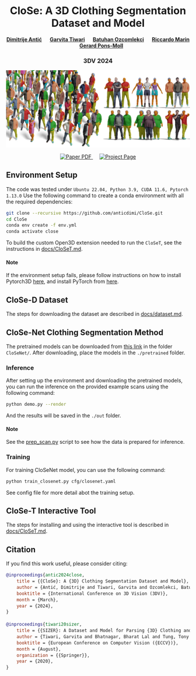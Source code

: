 <!-- HEADER -->

<p align="center">
    <h1 align="center">CloSe: A 3D Clothing Segmentation Dataset and Model</h1>
    <!-- authors -->
    <p align="center">
        <a href="https://anticdimi.github.io/"><b>Dimitrije Antić</b></a>
         
        <a href="https://virtualhumans.mpi-inf.mpg.de/people/Tiwari.html"><b>Garvita Tiwari</b></a>
         
        <a href=""><b>Batuhan Ozcomlekci</b></a>
         
        <a href="https://riccardomarin.github.io/"><b>Riccardo Marin</b></a>
         
        <a href="https://virtualhumans.mpi-inf.mpg.de/people/pons-moll.html"><b>Gerard Pons-Moll</b></a>
    </p>
    <!-- conference -->
    <h3 align="center">3DV 2024</h3>
    <!-- teaser -->
    <p align="center">
        <img src="assets/git/teaser_blur.png" alt="Project Teaser" width="600px">
    </p>
    <!-- badges -->
    <p align="center">
        <a href="https://arxiv.org/abs/2401.12051">
            <img src="https://img.shields.io/badge/arXiv-2306.00777-b31b1b.svg?style=for-the-badge" alt="Paper PDF">
        </a>
         
        <a href="https://virtualhumans.mpi-inf.mpg.de/close3dv24/">
            <img src="https://img.shields.io/badge/Project-Page-blue?style=for-the-badge&logo=Google%20chrome&logoColor=white" alt="Project Page">
        </a>
    </p>
</p>

## Environment Setup

The code was tested under `Ubuntu 22.04, Python 3.9, CUDA 11.6, Pytorch 1.13.0`
Use the following command to create a conda environment with all the required dependencies:

```bash
git clone --recursive https://github.com/anticdimi/CloSe.git
cd CloSe
conda env create -f env.yml
conda activate close
```

To build the custom Open3D extension needed to run the `CloSeT`, see the instructions in [docs/CloSeT.md](docs/CloSeT.md).

#### Note

If the environment setup fails, please follow instructions on how to install Pytorch3D [here](https://github.com/facebookresearch/pytorch3d/blob/main/INSTALL.md), and install PyTorch from [here](https://pytorch.org/get-started/locally/#linux-installation).

## CloSe-D Dataset

The steps for downloading the dataset are described in [docs/dataset.md](docs/dataset.md).

## CloSe-Net Clothing Segmentation Method

The pretrained models can be downloaded from [this link](https://nextcloud.mpi-klsb.mpg.de/index.php/s/TN9LDrM9YxQoXfA) in the folder `CloSeNet/`.
After downloading, place the models in the `./pretrained` folder.

### Inference

After setting up the environment and downloading the pretrained models, you can run the inference on the provided example scans using the following command:

```bash
python demo.py --render
```

And the results will be saved in the `./out` folder.
#### Note
See the [prep_scan.py](./prep_scan.py) script to see how the data is prepared for inference.

### Training

For training CloSeNet model, you can use the following command:

```bash
python train_closenet.py cfg/closenet.yaml
```
See config file for more detail abot the training setup.

## CloSe-T Interactive Tool

The steps for installing and using the interactive tool is described in [docs/CloSeT.md](docs/CloSeT.md).

## Citation

If you find this work useful, please consider citing:

```bibtex
@inproceedings{antic2024close,
    title = {{CloSe}: A {3D} Clothing Segmentation Dataset and Model},
    author = {Antić, Dimitrije and Tiwari, Garvita and Ozcomlekci, Batuhan  and Marin, Riccardo  and Pons-Moll, Gerard},
    booktitle = {International Conference on 3D Vision (3DV)},
    month = {March},
    year = {2024},
}

@inproceedings{tiwari20sizer,
    title = {{SIZER}: A Dataset and Model for Parsing {3D} Clothing and Learning Size Sensitive {3D} Clothing},
    author = {Tiwari, Garvita and Bhatnagar, Bharat Lal and Tung, Tony and Pons-Moll, Gerard},
    booktitle = {European Conference on Computer Vision ({ECCV})},
    month = {August},
    organization = {{Springer}},
    year = {2020},
}
```
